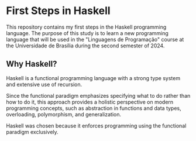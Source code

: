 # First Steps in Haskell

This repository contains my first steps in the Haskell programming language. The purpose of this study is to learn a new programming language that will be used in the "Linguagens de Programação" course at the Universidade de Brasília during the second semester of 2024.

## Why Haskell?

Haskell is a functional programming language with a strong type system and extensive use of recursion.

Since the functional paradigm emphasizes specifying what to do rather than how to do it, this approach provides a holistic perspective on modern programming concepts, such as abstraction in functions and data types, overloading, polymorphism, and generalization.

Haskell was chosen because it enforces programming using the functional paradigm exclusively.